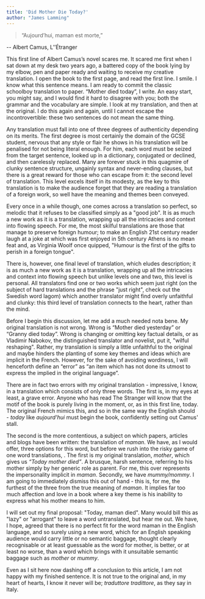 ```yaml
---
title: 'Did Mother Die Today?'
author: "James Lamming"
---
```


> “Aujourd’hui, maman est morte,”

-- Albert Camus, L’’Étranger

This first line of Albert Camus’s novel scares me. It scared me first when I sat down at my desk two years ago, a battered copy of the book lying by my elbow, pen and paper ready and waiting to receive my creative translation. I open the book to the first page, and read the first line. I smile. I know what this sentence means. I am ready to commit the classic schoolboy translation to paper. “Mother died today”, I write. An easy start, you might say, and I would find it hard to disagree with you; both the grammar and the vocabulary are simple. I look at my translation, and then at the original. I do this again and again, until I cannot escape the incontrovertible: these two sentences do not mean the same thing.

Any translation must fall into one of three degrees of authenticity depending on its merits. The first degree is most certainly the domain of the GCSE student, nervous that any style or flair he shows in his translation will be penalised for not being literal enough. For him, each word must be seized from the target sentence, looked up in a dictionary, conjugated or declined, and then carelessly replaced. Many are forever stuck in this quagmire of clunky sentence structure, ungainly syntax and never-ending clauses, but there is a great reward for those who can escape from it: the second level of translation. This level excels itself in its modesty, as the key to this translation is to make the audience forget that they are reading a translation of a foreign work, so well have the meaning and themes been conveyed.

Every once in a while though, one comes across a translation so perfect, so melodic that it refuses to be classified simply as a "good job". It is as much a new work as it is a translation, wrapping up all the intricacies and context into flowing speech. For me, the most skilful translations are those that manage to preserve foreign humour; to make an English 21st century reader laugh at a joke at which was first enjoyed in 5th century Athens is no mean feat and, as Virginia Woolf once quipped, "Humour is the first of the gifts to perish in a foreign tongue".

There is, however, one final level of translation, which eludes description; it is as much a new work as it is a translation, wrapping up all the intricacies and context into flowing speech but unlike levels one and two, this level is personal. All translators find one or two works which seem just right (on the subject of hard translations and the phrase "just right", check out the Swedish word lagom) which another translator might find overly unfaithful and clunky: this third level of translation connects to the heart, rather than the mind.

Before I begin this discussion, let me add a much needed nota bene. My original translation is not wrong. Wrong is “Mother died yesterday” or “Granny died today”. Wrong is changing or omitting key factual details, or as Vladimir Nabokov, the distinguished translator and novelist, put it, "wilful reshaping". Rather, my translation is simply a little unfaithful to the original and maybe hinders the planting of some key themes and ideas which are implicit in the French. However, for the sake of avoiding wordiness, I will henceforth define an “error” as “an item which has not done its utmost to express the implied in the original language”.

There are in fact two errors with my original translation - impressive, I know, in a translation which consists of only three words. The first is, in my eyes at least, a grave error. Anyone who has read The Stranger will know that the motif of the book is purely living in the moment, or, as in this first line, today. The original French mimics this, and so in the same way the English should - *today* like *aujourd'hui* must begin the book, confidently setting out Camus' stall.

The second is the more contentious, a subject on which papers, articles and blogs have been written: the translation of *maman*. We have, as I would offer, three options for this word, but before we rush into the risky game of one word translations, . The first is my original translation, *mother*, which gives us *“Today mother died”*. A brusque, harsh sentence, referring to his mother simply by her generic role as parent. For me, this over represents the impersonality implicit in *maman*.  Secondly, we have *mummy/mommy*. I am going to immediately dismiss this out of hand - this is, for me, the furthest of the three from the true meaning of *maman*. It implies far too much affection and love in a book where a key theme is his inability to express what his mother means to him.

I will set out my final proposal: "Today, maman died". Many would bill this as "lazy" or "arrogant" to leave a word untranslated, but hear me out. We have, I hope, agreed that there is no perfect fit for the word maman in the English language, and so surely using a new word, which for an English speaking audience would carry little or no semantic baggage, thought clearly recognisable or at least guessable as the word for mother, is better, or at least no worse, than a word which brings with it unsuitable semantic baggage such as *mother* or *mummy*.

Even as I sit here now dashing off a conclusion to this article, I am not happy with my finished sentence. It is not true to the original and, in my heart of hearts, I know it never will be; *traduttore tradittore*, as they say in Italy.
